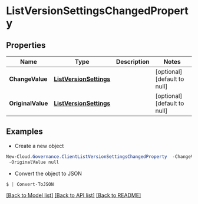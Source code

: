 # ListVersionSettingsChangedProperty
## Properties

Name | Type | Description | Notes
------------ | ------------- | ------------- | -------------
**ChangeValue** | [**ListVersionSettings**](ListVersionSettings.md) |  | [optional] [default to null]
**OriginalValue** | [**ListVersionSettings**](ListVersionSettings.md) |  | [optional] [default to null]

## Examples

- Create a new object
```powershell
New-Cloud.Governance.ClientListVersionSettingsChangedProperty  -ChangeValue null `
 -OriginalValue null
```

- Convert the object to JSON
```powershell
$ | Convert-ToJSON
```


[[Back to Model list]](../README.md#documentation-for-models) [[Back to API list]](../README.md#documentation-for-api-endpoints) [[Back to README]](../README.md)

